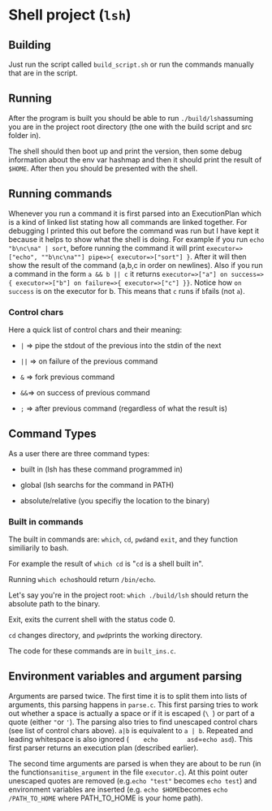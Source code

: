 # Shell project (`lsh`)

## Building

Just run the script called `build_script.sh` or run the commands manually that are in the script.

## Running

After the program is built you should be able to run `./build/lsh`assuming you are in the project root directory (the one with the build script and src folder in).



The shell should then boot up and print the version, then some debug information about the env var hashmap and then it should print the result of `$HOME`. After then you should be presented with the shell.

## Running commands

Whenever you run a command it is first parsed into an ExecutionPlan which is a kind of linked list stating how all commands are linked together.  For debugging I printed this out before the command was run but I have kept it because it helps to show what the shell is doing. For example if you run `echo "b\nc\na" | sort`, before running the command it will print `executor=>["echo", ""b\nc\na""] pipe=>{ executor=>["sort"] }`. After it will then show the result of the command (a,b,c in order on newlines).  Also if you run a command in the form `a && b || c` it returns `executor=>["a"] on success=>{ executor=>["b"] on failure=>{ executor=>["c"] }}`. Notice how `on success` is on the executor for b. This means that `c` runs if `b`fails (not `a`).

### Control chars

Here a quick list of control chars and their meaning:

- `|` => pipe the stdout of the previous into the stdin of the next

- `||` => on failure of the previous command

- `&` => fork previous command

- `&&`=>  on success of previous command

- `;`  => after previous command (regardless of what the result is)
  
  

## Command Types

As a user there are three command types:

- built in (lsh has these command programmed in)

- global (lsh searchs for the command in PATH)

- absolute/relative (you specifiy the location to the binary)



### Built in commands

The built in commands are: `which`, `cd`, `pwd`and `exit`, and they function similiarily to bash.

For example the result of `which cd` is "`cd` is a shell built in".

Running `which echo`should return `/bin/echo`.

Let's say you're in the project root: `which ./build/lsh` should return the absolute path to the binary.



Exit, exits the current shell with the status code 0.



`cd` changes  directory, and `pwd`prints the working directory.



The code for these commands are in `built_ins.c`.

## Environment variables and argument parsing

Arguments are parsed twice. The first time it is to split them into lists of arguments, this parsing happens in `parse.c`. This first parsing tries to work  out whether a space is actually a space or if it is escaped (`\ `) or part of a quote (either `"`or `'`). The parsing also tries to find unescaped control chars (see list of control chars above). `a|b` is equivalent to `a | b`. Repeated and leading whitespace is also ignored (`    echo        asd`=`echo asd`). This first parser returns an execution plan (described earlier).



The second time arguments are parsed is when they are about to be run (in the function`sanitise_argument` in the file `executor.c`). At this point outer unescaped quotes are removed  (e.g.`echo "test"` becomes `echo test`) and environment variables are inserted (e.g. `echo $HOME`becomes `echo /PATH_TO_HOME`  where PATH_TO_HOME is your home path).
